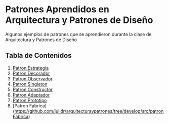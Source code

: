# Patrones Aprendidos en Arquitectura y Patrones de Diseño

Algunos ejemplos de patrones que se aprendieron durante la clase de Arquitectura y Patrones de Diseño

## Tabla de Contenidos

1. [Patron Estrategia](https://github.com/julidr/arquitecturaypatrones/tree/develop/src/patronEstrategia)
2. [Patron Decorador](https://github.com/julidr/arquitecturaypatrones/tree/develop/src/patronDecorador)
3. [Patron Observador](https://github.com/julidr/arquitecturaypatrones/tree/develop/src/patronObservador)
4. [Patron Singleton](https://github.com/julidr/arquitecturaypatrones/tree/develop/src/patronSingleton)
5. [Patron Constructor](https://github.com/julidr/arquitecturaypatrones/tree/develop/src/patronConstructor)
6. [Patron Adaptador](https://github.com/julidr/arquitecturaypatrones/tree/develop/src/patronTravolta)
7. [Patron Prototipo](https://github.com/julidr/arquitecturaypatrones/tree/develop/src/patronPrototipo)
8. [Patron Fabrica] (https://github.com/julidr/arquitecturaypatrones/tree/develop/src/patronFabrica)
